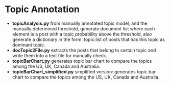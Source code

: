 # Topic Annotation
- **topicAnalysis.py** from manually annotated topic model, and the manually determined threshold, generate document list where each element is a post with a topic probability above the threshold, also generate a dictionary in the form: topic:list of posts that has this topic as dominant topic.
- **docTopic2File.py** extracts the posts that belong to certain topic and write them into a text file for manually check.
- **topicBarChart.py** generates topic bar chart to compare the topics among the US, UK, Canada and Australia.
- **topicBarChart_simplified.py** simplified version: generates topic bar chart to compare the topics among the US, UK, Canada and Australia.
















